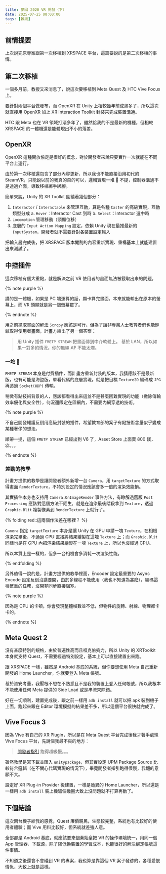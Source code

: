 ```yaml
---
title: 夢回 2020 VR 開發（下）
date: 2025-07-25 00:00:00
tags: [雜談]
---
```


## 前情提要

上次說完原專案跟第一次移植到 XRSPACE 平台，這篇要說的是第二次移植的事情。

## 第二次移植

一個多月前，教授又來消息了，說這次要移植到 Meta Quest 及 HTC Vive Focus 上。

要針對兩個平台做發布，而 OpenXR 在 Unity 上相較幾年前成熟多了，所以這次就直接用 OpenXR 加上 XR Interaction Toolkit 封裝來完成裝置溝通。

HTC 跟 Meta 也在 VR 領域打滾多年了，雖然給我的不是最新的機種，但相較 XRSPACE 的一體機還是能體現出不小的落差。

## OpenXR

OpenXR 這種開放協定是很好的概念，對於開發者來說只要實作一次就能在不同平台上運行。

由於第一次移植還包含了部分內容更新，所以我也不能直接沿用初代的 SteamVR，只能說以前的我真的菜的可以，邏輯實現一堆 🐘 不提，控制器溝通不是透過介面，導致移植綁手綁腳。

簡單來說，Unity 的 XR Toolkit 圍繞著幾個部分：

1. `Interactor` / `Interactable` 來管理互動，算是各種 `Caster` 的高級實現，互動類型分成
   a. `Hover`：Interactor Cast 到時
   b. `Select`：Interactor 選中時
2. `Locomotion` 管理移動（頭顯位移）
3. 底層的 `Input Action Mapping` 設定，依賴 Unity 現在最推最新的 `InputSystem`，開發者就不需要針對各裝置設定輸入

把輸入層完成後，把 XRSPACE 版本閹割的內容重新實現、重構基本上就能建置出來測試了。

## 中控插件

這次移植有個大重點，就是解決之前 VR 使用者的畫面無法被截取出來的問題。

{% note purple %}

講的是一體機，如果是 PC 端運算的話，顯卡算完畫面，本來就能輸出在原本的螢幕上，而 VR 頭顯就是另一個螢幕罷了。

{% endnote %}

用之前擷取畫面的解法 `Scrcpy` 應該是可行，但為了讓非專業人士教育者們也能輕鬆取得使用者畫面，計畫方給出了另一個答案：

> 用 Unity 插件 `FMETP STREAM` 把畫面傳到中介軟體上。
> 基於 LAN，所以如果一對多的情況，你的無線 AP 不能太爛。

### 一坨 🐘

`FMETP STREAM` 本身是付費插件，而計畫方重新封裝的版本，我猜應該不是最新版，也有可能是海盜版，單看代碼的底層實現，就是把目標 `Texture2D` 編碼成 `JPG` 再透過 `Socket(UDP)` 傳輸。

稍微有點技術背景的人，應該都看得出來這並不是甚麼困難實現的功能（撇除傳輸效率優化與安全性），何況還限定在區網內，不需要內網穿透的技術。

{% note purple %}

不自己開發維護反倒用高級封裝的插件，希望教育部的案子有點技術含量似乎變成某種奢侈的想法。

順帶一提，這個 `FMETP STREAM` 已經出到 V6 了，Asset Store 上面賣 800 鎂，尛。。。

{% endnote %}

### 差勁的教學

計畫方提供的教學是讓開發者額外新增一台 `Camera`，用 `targetTexture` 的方式取得畫面 `RenderTexture`，不特別設定的情況應該會多一倍的渲染效能損。

其實插件本身也支持用 `Camera.OnImageRender` 事件方法，有瞭解過舊版 `Post Processing` 應該對這個方法不陌生，就是在渲染最後階段拿到 `Texture`，透過 `Graphic.Blit` 複製像素到 `RenderTexture` 上就行了。

{% folding red::這兩個作法差在哪裡？ %}

`Camera` 指定 `targetTexture` 本身是讓 Unity 在 GPU 申請一塊 `Texture`，在相機渲染完畢後，不通過 CPU 直接將結果繪製在這塊 `Texture` 上；而 `Graphic.Blit` 同樣也是在 GPU 內把渲染結果繪製在一塊 `Texture` 上，所以也沒經過 CPU。

所以本質上是一樣的，但多一台相機會多消耗一次渲染性能。

{% endfolding %}

另外值得一說的是，計畫方提供的教學裡面，Encoder 設定最重要的 Async Encode 設定反倒沒講要開，由於多線程不能使用（我也不知道為甚麼），編碼這種繁重的任務，沒開非同步直接阻塞。

{% note purple %}

因為是 CPU 的卡頓，你會發現整體幀數並不低，但物件的旋轉、射線、物理都卡卡的。

{% endnote %}

## Meta Quest 2

沒有甚麼特別的規格，由於普遍性高而且祖克伯夠力，所以 Unity 的 XRToolkit 本身就支持 Quest，不需要經過特別設定，基本上可以直接建置出來跑。

跟 XRSPACE 一樣，雖然是 Android 基底的系統，但你要想使用 Meta 自己重新開發的 Home Launcher，你就要登入 Meta 帳號。

基於資安考量，我壓根不想在不熟悉且不是我的裝置上登入任何帳號，所以我根本不能使用任何 Meta 提供的 Side Load 或是串流來除錯。

好在一切順利，建置完成後，跟之前一樣用 `adb install` 就可以把 apk 裝到機子上面，跑起來跟在 Editor 環境模擬的結果差不多，所以這個平台很快就完成了。

## Vive Focus 3

因為 Vive 有自己的 XR Plugin，所以是在 Meta Quest 平台完成後我才著手處理 Vive Focus 平台，先說個我最不爽的地方：

> [開發者指引](developer.vive.com) 跑得超級慢。。。

雖然教學是寫下載並匯入 `unitypackage`，但其實設定 UPM Package Source 比較符合邏輯（在不關心代碼實現的情況下），畢竟開發者指引跑得很慢，我翻的意願不大。

設定好 XR Plug-in Provider 後建置，一樣是詭異的 Home Launcher，所以還是一樣用 `adb install` 裝上機騷個幾圈大致上沒問題就不打算再動了。

## 下個結論

這次兩台機子給我的感覺，Quest 廉價親民，生態較完整，系統也有比較好的使用者體驗；而 Vive 用料比較好，但系統就差強人意。

全部都是 Android 基底，就應該要來個秦始皇把 VR 的操作環境統一，用同一個 App 管理器、下載源，除了降低換裝置的學習成本，也能很好的解決綁定帳號這件事情。

不知道之後還會不會碰到 VR 的專案，我也算是靠這個 VR 案子發跡的，各種愛恨情仇，大致上就是這樣。
